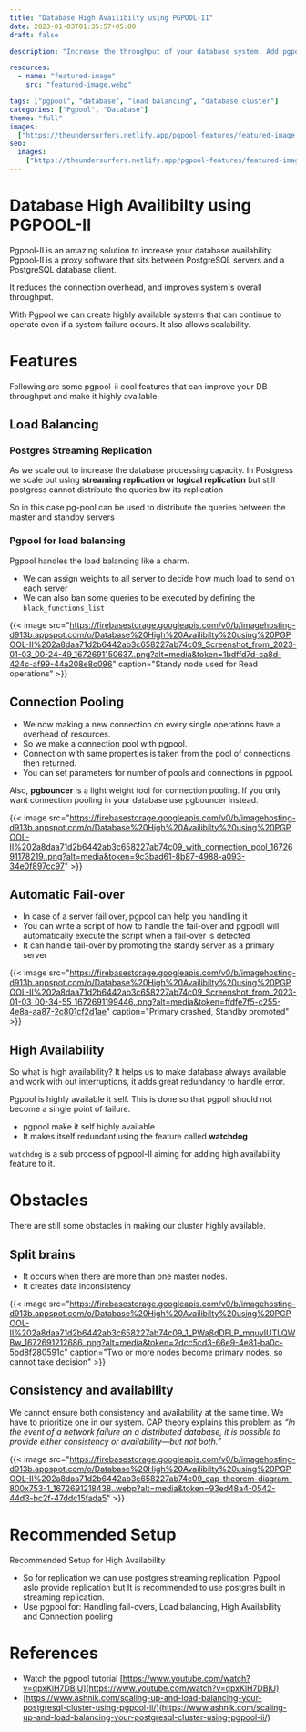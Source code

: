```yaml
---
title: "Database High Availibilty using PGPOOL-II"
date: 2023-01-03T01:35:57+05:00
draft: false

description: "Increase the throughput of your database system. Add pgpool to database cluster to add connection pooling, Automatic Failover, Load balancing and to make your system highly available"

resources:
  - name: "featured-image"
    src: "featured-image.webp"

tags: ["pgpool", "database", "load balancing", "database cluster"]
categories: ["Pgpool", "Database"]
theme: "full"
images:
  ["https://theundersurfers.netlify.app/pgpool-features/featured-image.webp"]
seo:
  images:
    ["https://theundersurfers.netlify.app/pgpool-features/featured-image.webp"]
---
```


<!--more-->

# Database High Availibilty using PGPOOL-II

Pgpool-II is an amazing solution to increase your database availability. Pgpool-II is a proxy software that sits between PostgreSQL servers and a PostgreSQL database client.

It reduces the connection overhead, and improves system's overall throughput.

With Pgpool we can create highly available systems that can continue to operate even if a system failure occurs. It also allows scalability.

# Features

Following are some pgpool-ii cool features that can improve your DB throughput and make it highly available.

## Load Balancing

### Postgres Streaming Replication

As we scale out to increase the database processing capacity. In Postgress we scale out using **streaming replication or logical replication** but still postgress cannot distribute the queries bw its replication

So in this case pg-pool can be used to distribute the queries between the master and standby servers

### Pgpool for load balancing

Pgpool handles the load balancing like a charm.

- We can assign weights to all server to decide how much load to send on each server
- We can also ban some queries to be executed by defining the `black_functions_list`

{{< image src="https://firebasestorage.googleapis.com/v0/b/imagehosting-d913b.appspot.com/o/Database%20High%20Availibilty%20using%20PGPOOL-II%202a8daa71d2b6442ab3c658227ab74c09_Screenshot_from_2023-01-03_00-24-49_1672691150637..png?alt=media&token=1bdffd7d-ca8d-424c-af99-44a208e8c096" caption="Standy node used for Read operations" >}}

## Connection Pooling

- We now making a new connection on every single operations have a overhead of resources.
- So we make a connection pool with pgpool.
- Connection with same properties is taken from the pool of connections then returned.
- You can set parameters for number of pools and connections in pgpool.

Also, **pgbouncer** is a light weight tool for connection pooling. If you only want connection pooling in your database use pgbouncer instead.

{{< image src="https://firebasestorage.googleapis.com/v0/b/imagehosting-d913b.appspot.com/o/Database%20High%20Availibilty%20using%20PGPOOL-II%202a8daa71d2b6442ab3c658227ab74c09_with_connection_pool_1672691178219..png?alt=media&token=9c3bad61-8b87-4988-a093-34e0f897cc97" >}}

## Automatic Fail-over

- In case of a server fail over, pgpool can help you handling it
- You can write a script of how to handle the fail-over and pgpooll will automatically execute the script when a fail-over is detected
- It can handle fail-over by promoting the standy server as a primary server

{{< image src="https://firebasestorage.googleapis.com/v0/b/imagehosting-d913b.appspot.com/o/Database%20High%20Availibilty%20using%20PGPOOL-II%202a8daa71d2b6442ab3c658227ab74c09_Screenshot_from_2023-01-03_00-34-55_1672691199446..png?alt=media&token=ffdfe7f5-c255-4e8a-aa87-2c801cf2d1ae" caption="Primary crashed, Standby promoted" >}}

## High Availability

So what is high availability? It helps us to make database always available and work with out interruptions, it adds great redundancy to handle error.

Pgpool is highly available it self. This is done so that pgpoll should not become a single point of failure.

- pgpool make it self highly available
- It makes itself redundant using the feature called **watchdog**

`watchdog` is a sub process of pgpool-II aiming for adding high availability feature to it.

# Obstacles

There are still some obstacles in making our cluster highly available.

## Split brains

- It occurs when there are more than one master nodes.
- It creates data inconsistency

{{< image src="https://firebasestorage.googleapis.com/v0/b/imagehosting-d913b.appspot.com/o/Database%20High%20Availibilty%20using%20PGPOOL-II%202a8daa71d2b6442ab3c658227ab74c09_1_PWa8dDFLP_mquyIUTLQWBw_1672691212686..png?alt=media&token=2dcc5cd3-66e9-4e81-ba0c-5bd8f280591c" caption="Two or more nodes become primary nodes, so cannot take decision" >}}

## Consistency and availability

We cannot ensure both consistency and availability at the same time. We have to prioritize one in our system. CAP theory explains this problem as _“In the event of a network failure on a distributed database, it is possible to provide either consistency or availability—but not both.”_

{{< image src="https://firebasestorage.googleapis.com/v0/b/imagehosting-d913b.appspot.com/o/Database%20High%20Availibilty%20using%20PGPOOL-II%202a8daa71d2b6442ab3c658227ab74c09_cap-theorem-diagram-800x753-1_1672691218438..webp?alt=media&token=93ed48a4-0542-44d3-bc2f-47ddc15fada5" >}}

# Recommended Setup

Recommended Setup for High Availability

- So for replication we can use postgres streaming replication. Pgpool aslo provide replication but It is recommended to use postgres built in streaming replication.
- Use pgpool for: Handling fail-overs, Load balancing, High Availability and Connection pooling

# References

- Watch the pgpool tutorial [https://www.youtube.com/watch?v=qpxKlH7DBjU](https://www.youtube.com/watch?v=qpxKlH7DBjU)
- [https://www.ashnik.com/scaling-up-and-load-balancing-your-postgresql-cluster-using-pgpool-ii/](https://www.ashnik.com/scaling-up-and-load-balancing-your-postgresql-cluster-using-pgpool-ii/)
